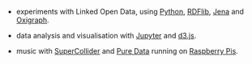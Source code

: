 - experiments with Linked Open Data, using [Python](https://www.python.org/), [RDFlib](https://github.com/RDFLib/rdflib), [Jena](https://jena.apache.org/) and [Oxigraph](https://github.com/oxigraph/oxigraph).

- data analysis and visualisation with [Jupyter](https://github.com/jupyter) and [d3.js](https://github.com/d3/d3).

- music with [SuperCollider](https://github.com/supercollider/supercollider) and [Pure Data](https://github.com/pure-data/pure-data) running on [Raspberry Pis](https://www.raspberrypi.org/).













